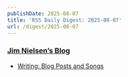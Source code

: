 ```yaml
---
publishDate: 2025-08-07
title: 'RSS Daily Digest: 2025-08-07'
url: /digest/2025-08-07
---
```


### [Jim Nielsen’s Blog](https://blog.jim-nielsen.com/)

  * [Writing: Blog Posts and Songs](https://blog.jim-nielsen.com/2025/writing-blog-posts-and-songs/)
  
